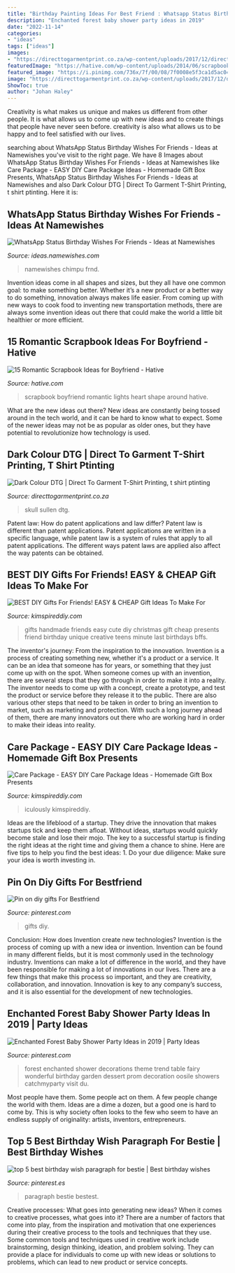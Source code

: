 ```yaml
---
title: "Birthday Painting Ideas For Best Friend : Whatsapp Status Birthday Wishes For Friends"
description: "Enchanted forest baby shower party ideas in 2019"
date: "2022-11-14"
categories:
- "ideas"
tags: ["ideas"]
images:
- "https://directtogarmentprint.co.za/wp-content/uploads/2017/12/direct-to-garment-51-768x960.jpg"
featuredImage: "https://hative.com/wp-content/uploads/2014/06/scrapbook-ideas-for-boyfriend/4-scrapbook-ideas-for-boyfriend.jpg"
featured_image: "https://i.pinimg.com/736x/7f/00/08/7f0008e5f3ca1d5ac04f7e43f3df5e9a.jpg"
image: "https://directtogarmentprint.co.za/wp-content/uploads/2017/12/direct-to-garment-51-768x960.jpg"
ShowToc: true
author: "Johan Haley"
---
```



Creativity is what makes us unique and makes us different from other people. It is what allows us to come up with new ideas and to create things that people have never seen before. creativity is also what allows us to be happy and to feel satisfied with our lives.

	

		
searching about WhatsApp Status Birthday Wishes For Friends - Ideas at Namewishes you've visit to the right page. We have 8 Images about WhatsApp Status Birthday Wishes For Friends - Ideas at Namewishes like Care Package - EASY DIY Care Package Ideas - Homemade Gift Box Presents, WhatsApp Status Birthday Wishes For Friends - Ideas at Namewishes and also Dark Colour DTG | Direct To Garment T-Shirt Printing, t shirt ptinting. Here it is:
		
    
## WhatsApp Status Birthday Wishes For Friends - Ideas At Namewishes

<img loading=lazy src="https://ideas.namewishes.com/wp-content/uploads/2020/12/1403a7db67813e0f9c3ca4d43348831c.jpg" onerror="this.onerror=null;this.src='https://tse2.mm.bing.net/th?id=OIP.sKo9fmpLYmUVTIjlvOaaIwHaLH&amp;pid=15.1';" alt="WhatsApp Status Birthday Wishes For Friends - Ideas at Namewishes">

_Source: ideas.namewishes.com_

>namewishes chimpu frnd. 

	

Invention ideas come in all shapes and sizes, but they all have one common goal: to make something better. Whether it’s a new product or a better way to do something, innovation always makes life easier. From coming up with new ways to cook food to inventing new transportation methods, there are always some invention ideas out there that could make the world a little bit healthier or more efficient.

    
## 15 Romantic Scrapbook Ideas For Boyfriend - Hative

<img loading=lazy src="https://hative.com/wp-content/uploads/2014/06/scrapbook-ideas-for-boyfriend/4-scrapbook-ideas-for-boyfriend.jpg" onerror="this.onerror=null;this.src='https://tse3.mm.bing.net/th?id=OIP.dG64a9go7AdZRZwa_bpnJgHaHa&amp;pid=15.1';" alt="15 Romantic Scrapbook Ideas for Boyfriend - Hative">

_Source: hative.com_

>scrapbook boyfriend romantic lights heart shape around hative. 

	

What are the new ideas out there?
New ideas are constantly being tossed around in the tech world, and it can be hard to know what to expect. Some of the newer ideas may not be as popular as older ones, but they have potential to revolutionize how technology is used.

    
## Dark Colour DTG | Direct To Garment T-Shirt Printing, T Shirt Ptinting

<img loading=lazy src="https://directtogarmentprint.co.za/wp-content/uploads/2017/12/direct-to-garment-51-768x960.jpg" onerror="this.onerror=null;this.src='https://tse2.mm.bing.net/th?id=OIP.5Pf8y-ugcvTWwASmSqWn8QHaJQ&amp;pid=15.1';" alt="Dark Colour DTG | Direct To Garment T-Shirt Printing, t shirt ptinting">

_Source: directtogarmentprint.co.za_

>skull sullen dtg. 

	

Patent law: How do patent applications and law differ?
Patent law is different than patent applications. Patent applications are written in a specific language, while patent law is a system of rules that apply to all patent applications. The different ways patent laws are applied also affect the way patents can be obtained.

    
## BEST DIY Gifts For Friends! EASY &amp; CHEAP Gift Ideas To Make For

<img loading=lazy src="https://kimspireddiy.com/wp-content/uploads/2018/10/BEST-DIY-Gifts-For-Friends-EASY-and-CHEAP-Gift-Ideas-To-Make-For-Birthdays-Christmas-Gifts-Creative-and-Unique-Presents-That-Are-Cute-Last-Minute-Handmade-Ideas-BFFs-Teens-9.jpg" onerror="this.onerror=null;this.src='https://tse4.mm.bing.net/th?id=OIP.sPWYgheNq0qmOiGp_6zx6QHaLH&amp;pid=15.1';" alt="BEST DIY Gifts For Friends! EASY &amp; CHEAP Gift Ideas To Make For">

_Source: kimspireddiy.com_

>gifts handmade friends easy cute diy christmas gift cheap presents friend birthday unique creative teens minute last birthdays bffs. 

	

The inventor's journey: From the inspiration to the innovation.
Invention is a process of creating something new, whether it's a product or a service. It can be an idea that someone has for years, or something that they just come up with on the spot. When someone comes up with an invention, there are several steps that they go through in order to make it into a reality. The inventor needs to come up with a concept, create a prototype, and test the product or service before they release it to the public. There are also various other steps that need to be taken in order to bring an invention to market, such as marketing and protection. With such a long journey ahead of them, there are many innovators out there who are working hard in order to make their ideas into reality.

    
## Care Package - EASY DIY Care Package Ideas - Homemade Gift Box Presents

<img loading=lazy src="https://kimspireddiy.com/wp-content/uploads/2020/04/diy-care-package-red-2.jpg" onerror="this.onerror=null;this.src='https://tse4.mm.bing.net/th?id=OIP.vJHL88l2ef72zyv6oqnf3wHaNM&amp;pid=15.1';" alt="Care Package - EASY DIY Care Package Ideas - Homemade Gift Box Presents">

_Source: kimspireddiy.com_

>iculously kimspireddiy. 

	

Ideas are the lifeblood of a startup. They drive the innovation that makes startups tick and keep them afloat. Without ideas, startups would quickly become stale and lose their mojo. The key to a successful startup is finding the right ideas at the right time and giving them a chance to shine. Here are five tips to help you find the best ideas: 1. Do your due diligence: Make sure your idea is worth investing in.

    
## Pin On Diy Gifts For Bestfriend

<img loading=lazy src="https://i.pinimg.com/736x/73/13/87/731387fdd2c8ae69b97399620b588c29.jpg" onerror="this.onerror=null;this.src='https://tse2.mm.bing.net/th?id=OIP.5gUJFyIoIycKiu6pP-i7-AHaJ4&amp;pid=15.1';" alt="Pin on diy gifts For Bestfriend">

_Source: pinterest.com_

>gifts diy. 

	

Conclusion: How does Invention create new technologies?
Invention is the process of coming up with a new idea or invention. Invention can be found in many different fields, but it is most commonly used in the technology industry. Inventions can make a lot of difference in the world, and they have been responsible for making a lot of innovations in our lives. There are a few things that make this process so important, and they are creativity, collaboration, and innovation. Innovation is key to any company’s success, and it is also essential for the development of new technologies.

    
## Enchanted Forest Baby Shower Party Ideas In 2019 | Party Ideas

<img loading=lazy src="https://i.pinimg.com/736x/f2/76/86/f2768643419ebc847b5ec9c7f03978fb--enchanted-forest-baby-shower-enchanted-forest-birthday.jpg?b=t" onerror="this.onerror=null;this.src='https://tse1.mm.bing.net/th?id=OIP.-xFYS0ix6UFfLqKkCkbTmQHaJ3&amp;pid=15.1';" alt="Enchanted Forest Baby Shower Party Ideas in 2019 | Party Ideas">

_Source: pinterest.com_

>forest enchanted shower decorations theme trend table fairy wonderful birthday garden dessert prom decoration oosile showers catchmyparty visit du. 

	

Most people have them. Some people act on them. A few people change the world with them. Ideas are a dime a dozen, but a good one is hard to come by. This is why society often looks to the few who seem to have an endless supply of originality: artists, inventors, entrepreneurs.

    
## Top 5 Best Birthday Wish Paragraph For Bestie | Best Birthday Wishes

<img loading=lazy src="https://i.pinimg.com/736x/7f/00/08/7f0008e5f3ca1d5ac04f7e43f3df5e9a.jpg" onerror="this.onerror=null;this.src='https://tse3.mm.bing.net/th?id=OIP.d3B2IS7rKaebaiK7DUPT-gHaMb&amp;pid=15.1';" alt="top 5 best birthday wish paragraph for bestie | Best birthday wishes">

_Source: pinterest.es_

>paragraph bestie bestest. 

	

Creative processes: What goes into generating new ideas?
When it comes to creative processes, what goes into it? There are a number of factors that come into play, from the inspiration and motivation that one experiences during their creative process to the tools and techniques that they use. Some common tools and techniques used in creative work include brainstorming, design thinking, ideation, and problem solving. They can provide a place for individuals to come up with new ideas or solutions to problems, which can lead to new product or service concepts.


